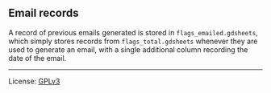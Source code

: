 ## Email records

A record of previous emails generated is stored in `flags_emailed.gdsheets`, which
simply stores records from `flags_total.gdsheets` whenever they are used to generate
an email, with a single additional column recording the date of the email.

----

License: [GPLv3](LICENSE)

